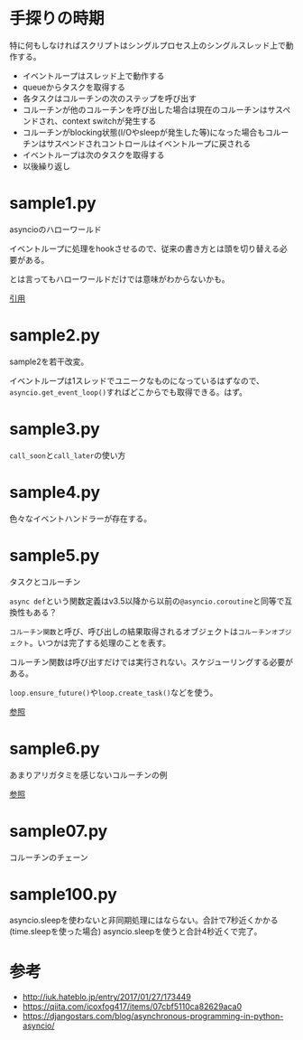 # 手探りの時期

特に何もしなければスクリプトはシングルプロセス上のシングルスレッド上で動作する。

- イベントループはスレッド上で動作する
- queueからタスクを取得する
- 各タスクはコルーチンの次のステップを呼び出す
- コルーチンが他のコルーチンを呼び出した場合は現在のコルーチンはサスペンドされ、context switchが発生する
- コルーチンがblocking状態(I/Oやsleepが発生した等)になった場合もコルーチンはサスペンドされコントロールはイベントループに戻される
- イベントループは次のタスクを取得する
- 以後繰り返し

# sample1.py

asyncioのハローワールド

イベントループに処理をhookさせるので、従来の書き方とは頭を切り替える必要がある。

とは言ってもハローワールドだけでは意味がわからないかも。

[引用](https://docs.python.jp/3/library/asyncio-eventloop.html#hello-world-with-call-soon)

# sample2.py

sample2を若干改変。

イベントループは1スレッドでユニークなものになっているはずなので、`asyncio.get_event_loop()`すればどこからでも取得できる。はず。

# sample3.py

`call_soon`と`call_later`の使い方

# sample4.py

色々なイベントハンドラーが存在する。

# sample5.py

タスクとコルーチン

`async def`という関数定義はv3.5以降から以前の`@asyncio.coroutine`と同等で互換性もある？

`コルーチン関数`と呼び、呼び出しの結果取得されるオブジェクトは`コルーチンオブジェクト`。いつかは完了する処理のことを表す。

コルーチン関数は呼び出すだけでは実行されない。スケジューリングする必要がある。

`loop.ensure_future()`や`loop.create_task()`などを使う。

[参照](https://docs.python.jp/3/library/asyncio-task.html#example-hello-world-coroutine)

# sample6.py

あまりアリガタミを感じないコルーチンの例

[参照](https://docs.python.jp/3/library/asyncio-task.html#example-coroutine-displaying-the-current-date)

# sample07.py

コルーチンのチェーン

# sample100.py

asyncio.sleepを使わないと非同期処理にはならない。合計で7秒近くかかる(time.sleepを使った場合)
asyncio.sleepを使うと合計4秒近くで完了。


# 参考

- http://iuk.hateblo.jp/entry/2017/01/27/173449
- https://qiita.com/icoxfog417/items/07cbf5110ca82629aca0
- https://djangostars.com/blog/asynchronous-programming-in-python-asyncio/

